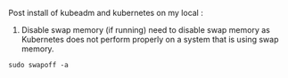 Post install of kubeadm and kubernetes on my local :


1. Disable swap memory (if running)
 need to disable swap memory as Kubernetes does not perform properly on a system that is using swap memory.
 ```   
 sudo swapoff -a
 ```
